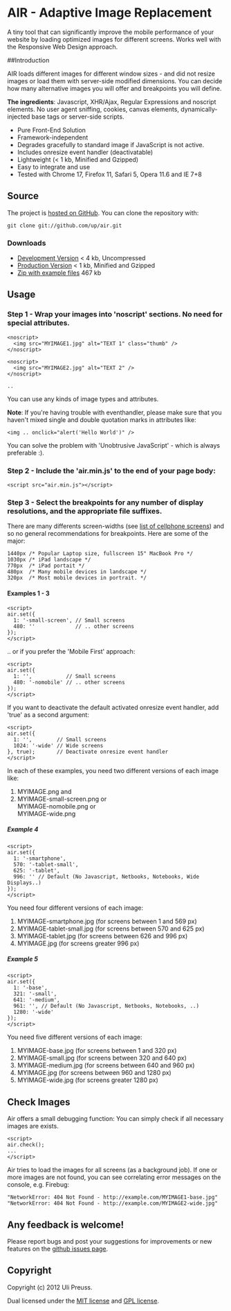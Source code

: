 AIR - Adaptive Image Replacement
====

A tiny tool that can significantly improve the mobile performance of your website by loading optimized images 
for different screens. Works well with the Responsive Web Design approach. 


##Introduction

AIR loads different images for different window sizes - and did not resize images or load them with server-side modified dimensions. You can decide how many alternative images you will offer and breakpoints you will define. 

**The ingredients**: Javascript, XHR/Ajax, Regular Expressions and noscript elements. No user agent sniffing, cookies, canvas elements, dynamically-injected base tags or server-side scripts. 

*	Pure Front-End Solution
*	Framework-independent
*	Degrades gracefully to standard image if JavaScript is not active.
*	Includes onresize event handler (deactivatable)
*	Lightweight (< 1 kb, Minified and Gzipped)
*	Easy to integrate and use
*	Tested with Chrome 17, Firefox 11, Safari 5, Opera 11.6 and IE 7+8


## Source

The project is [hosted on GitHub](http://github.com/up/air/). You can clone the repository with:

	git clone git://github.com/up/air.git

### Downloads

*	[Development Version](http://raw.github.com/up/air/master/air.js) < 4 kb, Uncompressed
*	[Production Version](http://raw.github.com/up/air/master/air.min.js) 	< 1 kb, Minified and Gzipped
*	[Zip with example files](http://github.com/up/air/zipball/master) 	467 kb


## Usage

### Step 1 - Wrap your images into 'noscript' sections. No need for special attributes. 

	<noscript>
	  <img src="MYIMAGE1.jpg" alt="TEXT 1" class="thumb" />
	</noscript>
	
	<noscript>
	  <img src="MYIMAGE2.jpg" alt="TEXT 2" />
	</noscript> 
	
	..   
	
You can use any kinds of image types and attributes.

**Note**: If you're having trouble with eventhandler, please make sure that you haven't mixed single and double quotation marks in attributes like:
	
	<img .. onclick="alert('Hello World')" />

You can solve the problem with 'Unobtrusive JavaScript' - which is always preferable :).


### Step 2 - Include the 'air.min.js' to the end of your page body: 

	<script src="air.min.js"></script>


### Step 3 - Select the breakpoints for any number of display resolutions, and the appropriate file suffixes. 

There are many differents screen-widths 
(see [list of cellphone screens](http://cartoonized.net/cellphone-screen-resolution.php)) and so no general recommendations for breakpoints. Here are some of the major:

	1440px /* Popular Laptop size, fullscreen 15" MacBook Pro */
	1030px /* iPad landscape */
	770px  /* iPad portait */
	480px  /* Many mobile devices in landscape */
	320px  /* Most mobile devices in portrait. */
	
#### Examples 1 - 3

	<script>
	air.set({
	  1: '-small-screen', // Small screens
	  480: ''             // .. other screens
	});
	</script>

.. or if you prefer the 'Mobile First' approach: 

	<script>
	air.set({
	  1: '',           // Small screens
	  480: '-nomobile' // .. other screens
	});
	</script>
	
If you want to deactivate the default activated onresize event handler, add 'true' as a second argument:

	<script>
	air.set({
	  1: '',        // Small screens
	  1024: '-wide' // Wide screens
	}, true);       // Deactivate onresize event handler
	</script>

In each of these examples, you need two different versions of each image like:

1.	MYIMAGE.png and
2.	MYIMAGE-small-screen.png or <br/>MYIMAGE-nomobile.png or <br/>MYIMAGE-wide.png


##### Example 4
 
	<script>
	air.set({
	  1: '-smartphone',
	  570: '-tablet-small',
	  625: '-tablet',
	  996: '' // Default (No Javascript, Netbooks, Notebooks, Wide Displays..)
	});
	</script>
	
You need four different versions of each image:

1.	MYIMAGE-smartphone.jpg (for screens between 1 and 569 px)
2. 	MYIMAGE-tablet-small.jpg (for screens between 570 and 625 px)
3.	MYIMAGE-tablet.jpg (for screens between 626 and 996 px)
4.	MYIMAGE.jpg (for screens greater 996 px)


##### Example 5

	<script>
	air.set({
	  1: '-base',
	  321: '-small',
	  641: '-medium',
	  961: '', // Default (No Javascript, Netbooks, Notebooks, ..)
	  1280: '-wide'
	});
	</script>

You need five different versions of each image:

1.	MYIMAGE-base.jpg (for screens between 1 and 320 px)
2.	MYIMAGE-small.jpg (for screens between 320 and 640 px)
3.	MYIMAGE-medium.jpg (for screens between 640 and 960 px)
4.	MYIMAGE.jpg (for screens between 960 and 1280 px)
5.	MYIMAGE-wide.jpg (for screens greater 1280 px)


## Check Images

Air offers a small debugging function: You can simply check if all necessary images are exists.

	<script>
	air.check();
	...
	</script>

Air tries to load the images for all screens (as a background job). If one or more images are not found, you can see correlating error messages on the console, e.g. Firebug:

	"NetworkError: 404 Not Found - http://example.com/MYIMAGE1-base.jpg"
	"NetworkError: 404 Not Found - http://example.com/MYIMAGE2-wide.jpg"


## Any feedback is welcome!

Please report bugs and post your suggestions for improvements or new features on the [github issues page](http://github.com/up/air/issues). 


## Copyright

Copyright (c) 2012 Uli Preuss. 

Dual licensed under the [MIT license](http://github.com/up/air/blob/master/MIT-license.txt) and [GPL license](http://github.com/up/air/blob/master/GPL-license.txt).
